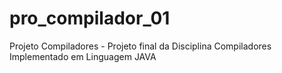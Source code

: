 # pro_compilador_01
Projeto Compiladores - 
Projeto final da Disciplina Compiladores Implementado em Linguagem JAVA
